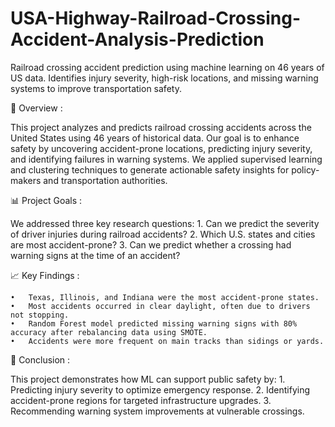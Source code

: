 # USA-Highway-Railroad-Crossing-Accident-Analysis-Prediction
Railroad crossing accident prediction using machine learning on 46 years of US data. Identifies injury severity, high-risk locations, and missing warning systems to improve transportation safety.

📌 Overview :

This project analyzes and predicts railroad crossing accidents across the United States using 46 years of historical data. Our goal is to enhance safety by uncovering accident-prone locations, predicting injury severity, and identifying failures in warning systems. We applied supervised learning and clustering techniques to generate actionable safety insights for policy-makers and transportation authorities.

📊 Project Goals :

We addressed three key research questions:
	1.	Can we predict the severity of driver injuries during railroad accidents?
	2.	Which U.S. states and cities are most accident-prone?
	3.	Can we predict whether a crossing had warning signs at the time of an accident?

 📈 Key Findings :
 
	•	Texas, Illinois, and Indiana were the most accident-prone states.
	•	Most accidents occurred in clear daylight, often due to drivers not stopping.
	•	Random Forest model predicted missing warning signs with 80% accuracy after rebalancing data using SMOTE.
	•	Accidents were more frequent on main tracks than sidings or yards.

 📝 Conclusion :

This project demonstrates how ML can support public safety by:
	1.	Predicting injury severity to optimize emergency response.
	2.	Identifying accident-prone regions for targeted infrastructure upgrades.
	3.	Recommending warning system improvements at vulnerable crossings.
